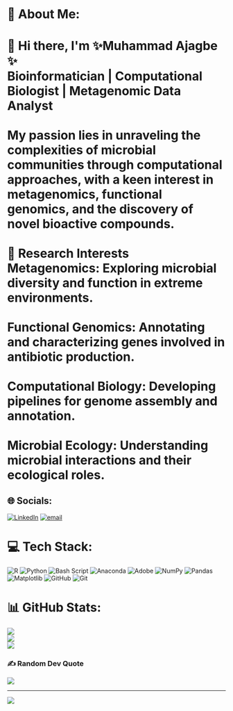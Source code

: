 # 💫 About Me:
# 👋 Hi there, I'm ✨Muhammad Ajagbe ✨<br>Bioinformatician | Computational Biologist | Metagenomic Data Analyst<br><br>My passion lies in unraveling the complexities of microbial communities through computational approaches, with a keen interest in metagenomics, functional genomics, and the discovery of novel bioactive compounds.<br><br>🔬 Research Interests<br>Metagenomics: Exploring microbial diversity and function in extreme environments.<br><br>Functional Genomics: Annotating and characterizing genes involved in antibiotic production.<br><br>Computational Biology: Developing pipelines for genome assembly and annotation.<br><br>Microbial Ecology: Understanding microbial interactions and their ecological roles.<br>


## 🌐 Socials:
[![LinkedIn](https://img.shields.io/badge/LinkedIn-%230077B5.svg?logo=linkedin&logoColor=white)](https://linkedin.com/in/MuhammadAjagbe) [![email](https://img.shields.io/badge/Email-D14836?logo=gmail&logoColor=white)](mailto:d1stadeyemi@aucegypt.edu) 

# 💻 Tech Stack:
![R](https://img.shields.io/badge/r-%23276DC3.svg?style=for-the-badge&logo=r&logoColor=white) ![Python](https://img.shields.io/badge/python-3670A0?style=for-the-badge&logo=python&logoColor=ffdd54) ![Bash Script](https://img.shields.io/badge/bash_script-%23121011.svg?style=for-the-badge&logo=gnu-bash&logoColor=white) ![Anaconda](https://img.shields.io/badge/Anaconda-%2344A833.svg?style=for-the-badge&logo=anaconda&logoColor=white) ![Adobe](https://img.shields.io/badge/adobe-%23FF0000.svg?style=for-the-badge&logo=adobe&logoColor=white) ![NumPy](https://img.shields.io/badge/numpy-%23013243.svg?style=for-the-badge&logo=numpy&logoColor=white) ![Pandas](https://img.shields.io/badge/pandas-%23150458.svg?style=for-the-badge&logo=pandas&logoColor=white) ![Matplotlib](https://img.shields.io/badge/Matplotlib-%23ffffff.svg?style=for-the-badge&logo=Matplotlib&logoColor=black) ![GitHub](https://img.shields.io/badge/github-%23121011.svg?style=for-the-badge&logo=github&logoColor=white) ![Git](https://img.shields.io/badge/git-%23F05033.svg?style=for-the-badge&logo=git&logoColor=white)
# 📊 GitHub Stats:
![](https://github-readme-stats.vercel.app/api?username=d1stadeyemi&theme=dark&hide_border=false&include_all_commits=false&count_private=false)<br/>
![](https://nirzak-streak-stats.vercel.app/?user=d1stadeyemi&theme=dark&hide_border=false)<br/>
![](https://github-readme-stats.vercel.app/api/top-langs/?username=d1stadeyemi&theme=dark&hide_border=false&include_all_commits=false&count_private=false&layout=compact)

### ✍️ Random Dev Quote
![](https://quotes-github-readme.vercel.app/api?type=horizontal&theme=radical)

---
[![](https://visitcount.itsvg.in/api?id=d1stadeyemi&icon=0&color=0)](https://visitcount.itsvg.in)

<!-- Proudly created with GPRM ( https://gprm.itsvg.in ) -->
